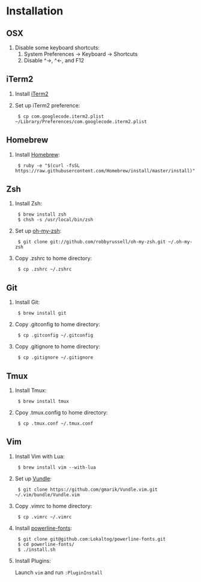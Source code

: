 Installation
=======
OSX
-------
1. Disable some keyboard shortcuts:
    1. System Preferences -> Keyboard -> Shortcuts
    2. Disable ^→, ^←, and F12

iTerm2
-------
1. Install [iTerm2](http://iterm2.com/downloads.html)
2. Set up iTerm2 preference:

        $ cp com.googlecode.iterm2.plist ~/Library/Preferences/com.googlecode.iterm2.plist

Homebrew
-------
1. Install [Homebrew](http://brew.sh/):

        $ ruby -e "$(curl -fsSL https://raw.githubusercontent.com/Homebrew/install/master/install)"

Zsh
-------
1. Install Zsh:

        $ brew install zsh
        $ chsh -s /usr/local/bin/zsh
2. Set up [oh-my-zsh](https://github.com/robbyrussell/oh-my-zsh):

        $ git clone git://github.com/robbyrussell/oh-my-zsh.git ~/.oh-my-zsh
3. Copy .zshrc to home directory:

        $ cp .zshrc ~/.zshrc

Git
-------
1. Install Git:

        $ brew install git
2. Copy .gitconfig to home directory:

        $ cp .gitconfig ~/.gitconfig
3. Copy .gitignore to home directory:

        $ cp .gitignore ~/.gitignore

Tmux
-------
1. Install Tmux:

        $ brew install tmux
2. Cpoy .tmux.config to home directory:

        $ cp .tmux.conf ~/.tmux.conf

Vim
-------
1. Install Vim with Lua:

        $ brew install vim --with-lua
2. Set up [Vundle](https://github.com/gmarik/Vundle.vim):

        $ git clone https://github.com/gmarik/Vundle.vim.git ~/.vim/bundle/Vundle.vim
3. Copy .vimrc to home directory:

        $ cp .vimrc ~/.vimrc
4. Install [powerline-fonts](https://github.com/Lokaltog/powerline-fonts):

        $ git clone git@github.com:Lokaltog/powerline-fonts.git
        $ cd powerline-fonts/
        $ ./install.sh
5. Install Plugins:

    Launch `vim` and run `:PluginInstall`
